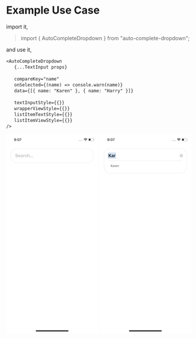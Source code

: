 # Example Use Case

import it,

> import { AutoCompleteDropdown } from "auto-complete-dropdown";

and use it,

    <AutoCompleteDropdown
       {...TextInput props}

       compareKey="name"
       onSelected={(name) => console.warn(name)}
       data={[{ name: "Karen" }, { name: "Harry" }]}

       textInputStyle={{}}
       wrapperViewStyle={{}}
       listItemTextStyle={{}}
       listItemViewStyle={{}}
    />

![Search bar](/images/one.png) ![Search bar with dropdown](/images/two.png)
